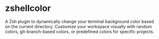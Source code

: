# zshellcolor
A Zsh plugin to dynamically change your terminal background color based on the current directory. Customize your workspace visually with random colors, git-branch-based colors, or predefined colors for specific projects.
